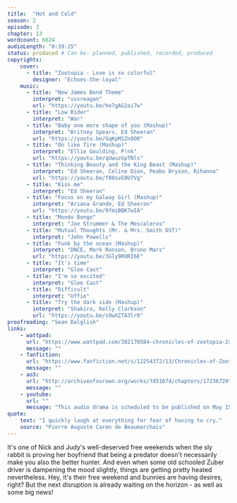 ```yaml
---
title:  "Hot and Cold"
season: 2
episode: 3
chapter: 13
wordcount: 6624
audioLength: "0:39:15"
status: produced # Can be: planned, published, recorded, produced
copyrights:
    cover:
      - title: "Zootopia - Love is so colorful"
        designer: "Echoes-the-loyal"
    music:
      - title: "New James Bond Theme"
        interpret: "ussreagan"
        url: "https://youtu.be/he7gAG2ai7w"
      - title: "Low Rider"
        interpret: "War"
      - title: "Baby one more shape of you (Mashup)"
        interpret: "Britney Spears, Ed Sheeran"
        url: "https://youtu.be/GqKpM1Zn0O0"
      - title: "On like fire (Mashup)"
        interpret: "Ellie Goulding, P!nk"
        url: "https://youtu.be/qUwuzGpTNls"
      - title: "Thinking Beauty and the King Beast (Mashup)"
        interpret: "Ed Sheeran, Celine Dion, Peabo Bryson, Rihanna"
        url: "https://youtu.be/f08svE0U7Vg"
      - title: "Kiss me"
        interpret: "Ed Sheeran"
      - title: "Focus on my Galway Girl (Mashup)"
        interpret: "Ariana Grande, Ed Sheeran"
        url: "https://youtu.be/9fmiBBK7wIA"
      - title: "Mondo Bongo"
        interpret: "Joe Strummer & The Mescaleros"
      - title: "Mutual Thoughts (Mr. & Mrs. Smith OST)"
        interpret: "John Powells"
      - title: "Funk by the ocean (Mashup)"
        interpret: "DNCE, Mark Ronson, Bruno Mars"
        url: "https://youtu.be/3Gly9RURI6E"
      - title: "It's time"
        interpret: "Glee Cast"
      - title: "I'm so excited"
        interpret: "Glee Cast"
      - title: "Difficult"
        interpret: "Uffie"
      - title: "Try the dark side (Mashup)"
        interpret: "Shakira, Kelly Clarkson"
        url: "https://youtu.be/sOwXZTA3lr0"
proofreading: "Sean Dalglish"
links:
    - wattpad:
      url: "https://www.wattpad.com/382170584-chronicles-of-zootopia-2x03-hot-and-cold"
      message: ""
    - fanfiction:
      url: "https://www.fanfiction.net/s/12254372/13/Chronicles-of-Zootopia"
      message: ""
    - ao3:
      url: "http://archiveofourown.org/works/7451674/chapters/17236729"
      message: ""
    - youtube:
      url: ""
      message: "This audio drama is scheduled to be published on May 15, 2017!"
quote:
    text: "I quickly laugh at everything for fear of having to cry."
    source: "Pierre Auguste Caron de Beaumarchais"
---
```

It's one of Nick and Judy's well-deserved free weekends when the sly rabbit is proving her boyfriend that being a predator doesn't necessarily make you also the better hunter. And even when some old schooled Zuber driver is dampening the mood slightly, things are getting pretty heated nevertheless. Hey, it's their free weekend and bunnies are having desires, right? But the next disruption is already waiting on the horizon - as well as some big news!